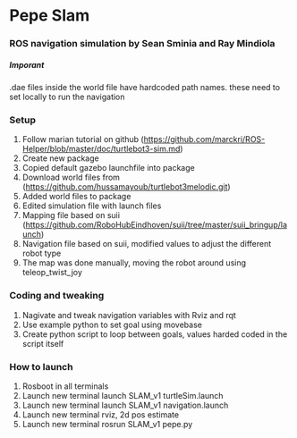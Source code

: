 # Pepe Slam
### ROS navigation simulation by Sean Sminia and Ray Mindiola


##### Imporant
.dae files inside the world file have hardcoded path names. these need to set locally to run the navigation

### Setup
1. Follow marian tutorial on github (https://github.com/marckri/ROS-Helper/blob/master/doc/turtlebot3-sim.md)
2. Create new package
3. Copied default gazebo launchfile into package
4. Download world files from (https://github.com/hussamayoub/turtlebot3melodic.git)
5. Added world files to package
6. Edited simulation file with launch files
7. Mapping file based on suii (https://github.com/RoboHubEindhoven/suii/tree/master/suii_bringup/launch)
8. Navigation file based on suii, modified values to adjust the different robot type
9. The map was done manually, moving the robot around using teleop_twist_joy

### Coding and tweaking
1. Nagivate and tweak navigation variables with Rviz and rqt
2. Use example python to set goal using movebase
3. Create python script to loop between goals, values harded coded in the script itself
 
### How to launch
1. Rosboot in all terminals
2. Launch new terminal launch SLAM_v1 turtleSim.launch
3. Launch new terminal launch SLAM_v1 navigation.launch
4. Launch new terminal rviz, 2d pos estimate
5. Launch new terminal rosrun SLAM_v1 pepe.py

